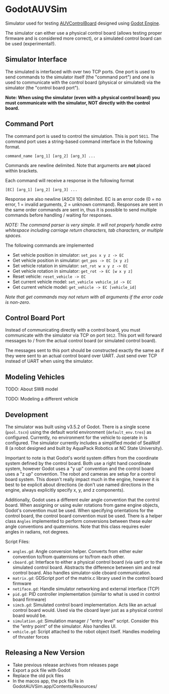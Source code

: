 # GodotAUVSim

Simulator used for testing [AUVControlBoard](https://github.com/MB3hel/AUVControlBoard) designed using [Godot Engine](https://godotengine.org/).

The simulator can either use a physical control board (allows testing proper firmware and is considered more correct), or a simulated control board can be used (experimental!).


## Simulator Interface

The simulated is interfaced with over two TCP ports. One port is used to send commands to the simulator itself (the "command port") and one is used to communicate with the control board (physical or simulated) via the simulator (the "control board port").

**Note: When using the simulator (even with a physical control board) you must communicate with the simulator, NOT directly with the control board.**


## Command Port

The command port is used to control the simulation. This is port `5011`. The command port uses a string-based command interface in the following format.

```
command_name [arg_1] [arg_2] [arg_3] ...
```

Commands are newline delimited. Note that arguments are **not** placed within brackets.

Each command will receive a response in the following format

```
[EC] [arg_1] [arg_2] [arg_3] ...
```

Response are also newline (ASCII 10) delimited. EC is an error code (0 = no error, 1 = invalid arguments, 2 = unknown command). Responses are sent in the same order commands are sent in, thus it is possible to send multiple commands before handling / waiting for responses.

*NOTE: The command parser is very simple. It will not properly handle extra whitespace including carriage return characters, tab characters, or multiple spaces.*

The following commands are implemented


- Set vehicle position in simulator: `set_pos x y z -> EC`
- Get vehicle position in simulator: `get_pos -> EC [x y z]`
- Set vehicle rotation in simulator: `set_rot w x y z -> EC`
- Get vehicle rotation in simulator: `get_rot -> EC [w x y z]`
- Reset vehicle: `reset_vehicle -> EC`
- Set current vehicle model: `set_vehicle vehicle_id -> EC`
- Get current vehicle model: `get_vehicle -> EC [vehicle_id]`


*Note that get commands may not return with all arguments if the error code is non-zero*.


## Control Board Port

Instead of communicating directly with a control board, you must communicate with the simulator via TCP on port `5012`. This port will forward messages to / from the actual control board (or simulated control board).

The messages sent to this port should be constructed exactly the same as if they were sent to an actual control board over UART. Just send over TCP instead of UART when using the simulator.



## Modeling Vehicles

TODO: About SW8 model

TODO: Modeling a different vehicle


## Development

The simulator was built using v3.5.2 of Godot. There is a single scene (`pool.tscn`) using the default world environment (`default_env.tres`) as configured. Currently, no environment for the vehicle to operate in is configured. The simulator currently includes a simplified model of SeaWolf 8 (a robot designed and built by AquaPack Robotics at NC State University).

Important to note is that Godot's world system differs from the coordinate system defined by the control board. Both use a right hand coordinate system, however Godot uses a "y up" convention and the control board uses a "z up" convention. The robot and cameras are setup for a control board system. This doesn't really impact much in the engine, however it is best to be explicit about directions (ie don't use named directions in the engine, always explicitly specify x, y, and z components).

Additionally, Godot uses a different euler angle convention that the control board. When assigning or using euler rotations from game engine objects, Godot's convention must be used. When specifying orientations for the control board, the control board convention must be used. There is a helper class `Angles` implemented to perform conversions between these euler angle conventions and quaternions. Note that this class requires euler angles in radians, not degrees.

Script Files:

- `angles.gd`: Angle conversion helper. Converts from either euler convention to/from quaternions or to/from each other.
- `cboard.gd`: Interface to either a physical control board (via uart) or to the simulated control board. Abstracts the difference between sim and real control board. Also handles simulator-side cboard communication.
- `matrix.gd`: GDScript port of the matrix.c library used in the control board firmware
- `netiface.gd`: Handle simulator networking and external interface (TCP)
- `pid.gd`: PID controller implementation (similar to what is used in control board firmware)
- `simcb.gd`: Simulated control board implementation. Acts like an actual control board would. Used via the cboard layer just as a physical control board would be.
- `simulation.gd`: Simulation manager / "entry level" script. Consider this the "entry point" of the simulator. Also handles UI.
- `vehicle.gd`: Script attached to the robot object itself. Handles modeling of thruster forces


## Releasing a New Version

- Take previous release archives from releases page
- Export a pck file with Godot
- Replace the old pck files
- In the macos app, the pck file is in GodotAUVSim.app/Contents/Resources/